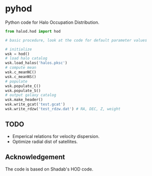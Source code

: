 # pyhod
Python code for Halo Occupation Distribution.

```python
from halod.hod import hod

# basic procedure, look at the code for default parameter values

# initialize
wsk = hod()
# load halo catalog
wsk.load_halos('halos.pksc')
# compute mean
wsk.c_meanNC()
wsk.c_meanNS()
# populate
wsk.populate_C()
wsk.populate_S()
# output galaxy catalog
wsk.make_header()
wsk.write_gcat('test.gcat')
wsk.write_rdzw('test_rdzw.dat') # RA, DEC, Z, weight
```

## TODO

- Emperical relations for velocity dispersion.
- Optimize radial dist of satellites.

## Acknowledgement
The code is based on Shadab's HOD code.
